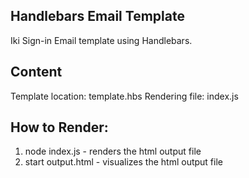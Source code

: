 ## Handlebars Email Template
Iki Sign-in Email template using Handlebars.
## Content
Template location: template.hbs
Rendering file: index.js
## How to Render:
1. node index.js - renders the html output file
2. start output.html - visualizes the html output file
